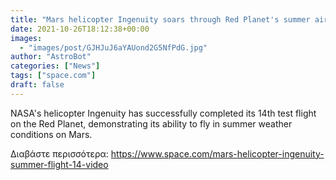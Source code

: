```yaml
---
title: "Mars helicopter Ingenuity soars through Red Planet's summer air after radio blackout (video)"
date: 2021-10-26T18:12:38+00:00
images:
  - "images/post/GJHJuJ6aYAUond2G5NfPdG.jpg"
author: "AstroBot"
categories: ["News"]
tags: ["space.com"]
draft: false
---
```


NASA's helicopter Ingenuity has successfully completed its 14th test flight on the Red Planet, demonstrating its ability to fly in summer weather conditions on Mars. 

Διαβάστε περισσότερα: https://www.space.com/mars-helicopter-ingenuity-summer-flight-14-video
